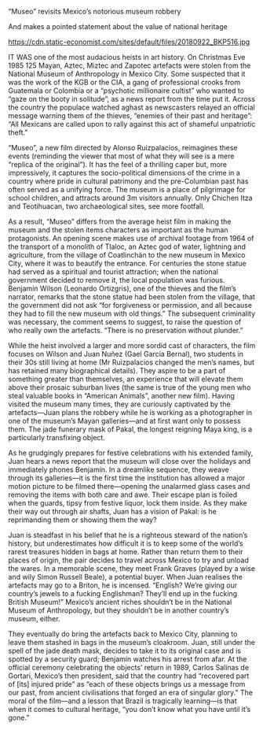 “Museo” revisits Mexico’s notorious museum robbery

And makes a pointed statement about the value of national heritage

https://cdn.static-economist.com/sites/default/files/20180922_BKP516.jpg

IT WAS one of the most audacious heists in art history. On Christmas Eve 1985 125 Mayan, Aztec, Miztec and Zapotec artefacts were stolen from the National Museum of Anthropology in Mexico City. Some suspected that it was the work of the KGB or the CIA, a gang of professional crooks from Guatemala or Colombia or a “psychotic millionaire cultist” who wanted to “gaze on the booty in solitude”, as a  news report from the time  put it. Across the country the populace watched aghast as newscasters relayed an official message warning them of the thieves, “enemies of their past and heritage”: “All Mexicans are called upon to rally against this act of shameful unpatriotic theft.”

“Museo”, a new film directed by Alonso Ruizpalacios, reimagines these events (reminding the viewer that most of what they will see is a mere “replica of the original”). It has the feel of a thrilling caper but, more impressively, it captures the socio-political dimensions of the crime in a country where pride in cultural patrimony and the pre-Columbian past has often served as a unifying force. The museum is a place of pilgrimage for school children, and attracts around 3m visitors annually. Only Chichen Itza and Teotihuacan, two archaeological sites, see more footfall.

As a result, “Museo” differs from the average heist film in making the museum and the stolen items characters as important as the human protagonists. An opening scene makes use of archival footage from 1964 of the transport of a monolith of Tlaloc, an Aztec god of water, lightning and agriculture, from the village of Coatlinchán to the new museum in Mexico City, where it was to beautify the entrance. For centuries the stone statue had served as a spiritual and tourist attraction; when the national government decided to remove it, the local population was furious. Benjamín Wilson (Leonardo Ortizgris), one of the thieves and the film’s narrator, remarks that the stone statue had been stolen from the village, that the government did not ask “for forgiveness or permission, and all because they had to fill the new museum with old things.” The subsequent criminality was necessary, the comment seems to suggest, to raise the question of who really own the artefacts. “There is no preservation without plunder.”

While the heist involved a larger and more sordid cast of characters, the film focuses on Wilson and Juan Nuñez (Gael García Bernal), two students in their 30s still living at home (Mr Ruizpalacios changed the men’s names, but has retained many biographical details). They aspire to be a part of something greater than themselves, an experience that will elevate them above their prosaic suburban lives (the same is true of the young men who steal valuable books in “American Animals”, another new film). Having visited the museum many times, they are curiously captivated by the artefacts—Juan plans the robbery while he is working as a photographer in one of the museum’s Mayan galleries—and at first want only to possess them. The jade funerary mask of Pakal, the longest reigning Maya king, is a particularly transfixing object.

As he grudgingly prepares for festive celebrations with his extended family, Juan hears a news report that the museum will close over the holidays and immediately phones Benjamín. In a dreamlike sequence, they weave through its galleries—it is the first time the institution has allowed a major motion picture to be filmed there—opening the unalarmed glass cases and removing the items with both care and awe. Their escape plan is foiled when the guards, tipsy from festive liquor, lock them inside. As they make their way out through air shafts, Juan has a vision of Pakal: is he reprimanding them or showing them the way?

Juan is steadfast in his belief that he is a righteous steward of the nation’s history, but underestimates how difficult it is to keep some of the world’s rarest treasures hidden in bags at home. Rather than return them to their places of origin, the pair decides to travel across Mexico to try and unload the wares. In a memorable scene, they meet Frank Graves (played by a wise and wily Simon Russell Beale), a potential buyer. When Juan realises the artefacts may go to a Briton, he is incensed. “English? We’re giving our country’s jewels to a fucking Englishman? They’ll end up in the fucking British Museum!” Mexico’s ancient riches shouldn’t be in the National Museum of Anthropology, but they shouldn’t be in another country’s museum, either.

They eventually do bring the artefacts back to Mexico City, planning to leave them stashed in bags in the museum’s cloakroom. Juan, still under the spell of the jade death mask, decides to take it to its original case and is spotted by a security guard; Benjamín watches his arrest from afar. At the official ceremony celebrating the objects’ return in 1989, Carlos Salinas de Gortari, Mexico’s then president, said that the country had “recovered part of [its] injured pride” as “each of these objects brings us a message from our past, from ancient civilisations that forged an era of singular glory.” The moral of the film—and a lesson that Brazil is tragically learning—is that when it comes to cultural heritage, “you don’t know what you have until it’s gone.”